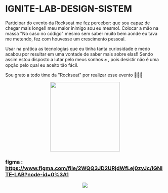 # IGNITE-LAB-DESIGN-SISTEM

<p>
  Participar do evento da Rockseat me fez perceber: que sou capaz de chegar mais longe!! meu maior
  inimigo sou eu mesmo!. Colocar a mão na massa "No caso no código" mesmo sem saber muito bem aonde eu tava me metendo, fez com houvesse 
  um crescimento pessoal.
</p>
<p>
  Usar na prática as tecnologias que eu tinha tanta curiosidade e medo acabou por resultar em uma vontade de
  saber mais sobre elas!! Sendo assim estou disposto a lutar pelo meus sonhos ✊ , pois desistir não é uma opção pelo qual eu aceito tão fácil.
</p>

<p>Sou grato a todo time da "Rockseat" por realizar esse evento 🚀🚀🚀</p>

<div  align="center">
  <img src="https://user-images.githubusercontent.com/90284411/198903572-1326fe3a-4499-4c74-8768-95f6fa3e598f.jpeg" height="220px"></img>
</div>

### figma : https://www.figma.com/file/2WQQ3JD2URjdWfLej0zyJc/IGNITE-LAB?node-id=0%3A1


<div  align="center">
  <img src="https://user-images.githubusercontent.com/90284411/198910058-2bfdc915-bd50-4317-93ad-0e7d4d97fc56.png"></img>
</div>
